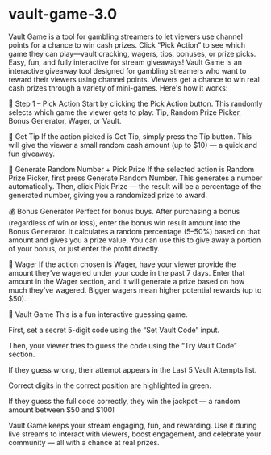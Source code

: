 # vault-game-3.0
Vault Game is a tool for gambling streamers to let viewers use channel points for a chance to win cash prizes. Click “Pick Action” to see which game they can play—vault cracking, wagers, tips, bonuses, or prize picks. Easy, fun, and fully interactive for stream giveaways!
Vault Game is an interactive giveaway tool designed for gambling streamers who want to reward their viewers using channel points. Viewers get a chance to win real cash prizes through a variety of mini-games. Here's how it works:

🔹 Step 1 – Pick Action
Start by clicking the Pick Action button. This randomly selects which game the viewer gets to play: Tip, Random Prize Picker, Bonus Generator, Wager, or Vault.

🎁 Get Tip
If the action picked is Get Tip, simply press the Tip button. This will give the viewer a small random cash amount (up to $10) — a quick and fun giveaway.

🔢 Generate Random Number + Pick Prize
If the selected action is Random Prize Picker, first press Generate Random Number. This generates a number automatically. Then, click Pick Prize — the result will be a percentage of the generated number, giving you a randomized prize to award.

💰 Bonus Generator
Perfect for bonus buys. After purchasing a bonus (regardless of win or loss), enter the bonus win result amount into the Bonus Generator.
It calculates a random percentage (5–50%) based on that amount and gives you a prize value. You can use this to give away a portion of your bonus, or just enter the profit directly.

🧾 Wager
If the action chosen is Wager, have your viewer provide the amount they’ve wagered under your code in the past 7 days. Enter that amount in the Wager section, and it will generate a prize based on how much they’ve wagered. Bigger wagers mean higher potential rewards (up to $50).

🔐 Vault Game
This is a fun interactive guessing game.

First, set a secret 5-digit code using the “Set Vault Code” input.

Then, your viewer tries to guess the code using the “Try Vault Code” section.

If they guess wrong, their attempt appears in the Last 5 Vault Attempts list.

Correct digits in the correct position are highlighted in green.

If they guess the full code correctly, they win the jackpot — a random amount between $50 and $100!

Vault Game keeps your stream engaging, fun, and rewarding. Use it during live streams to interact with viewers, boost engagement, and celebrate your community — all with a chance at real prizes.
